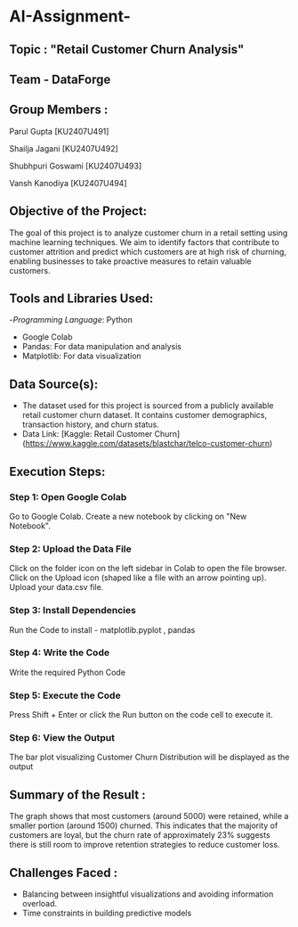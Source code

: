 # AI-Assignment-

## Topic : "Retail Customer Churn Analysis"

## Team - DataForge

## Group Members :
Parul Gupta [KU2407U491]

Shailja Jagani [KU2407U492]

Shubhpuri Goswami [KU2407U493]

Vansh Kanodiya [KU2407U494]

## Objective of the Project:

The goal of this project is to analyze customer churn in a retail setting using machine learning techniques. We aim to identify factors that contribute to customer attrition and predict which customers are at high risk of churning, enabling businesses to take proactive measures to retain valuable customers.

## Tools and Libraries Used:
 
-*Programming Language*: Python
- Google Colab
- Pandas: For data manipulation and analysis
- Matplotlib: For data visualization

## Data Source(s):
- The dataset used for this project is sourced from a publicly available retail customer churn dataset. It contains customer demographics, transaction history, and 
  churn status.
- Data Link: [Kaggle: Retail Customer Churn] (https://www.kaggle.com/datasets/blastchar/telco-customer-churn)

## Execution Steps:

### Step 1: Open Google Colab
Go to Google Colab.
Create a new notebook by clicking on "New Notebook".

### Step 2: Upload the Data File

Click on the folder icon on the left sidebar in Colab to open the file browser.
Click on the Upload icon (shaped like a file with an arrow pointing up).
Upload your data.csv file.

### Step 3: Install Dependencies

Run the Code to install - matplotlib.pyplot , pandas

### Step 4: Write the Code 

Write the required Python Code

### Step 5: Execute the Code

Press Shift + Enter or click the Run button on the code cell to execute it.

### Step 6: View the Output

The bar plot visualizing Customer Churn Distribution will be displayed as the output

## Summary of the Result :

The graph shows that most customers (around 5000) were retained, while a smaller portion (around 1500) churned. This indicates that the majority of customers are loyal, but the churn rate of approximately 23% suggests there is still room to improve retention strategies to reduce customer loss.

## Challenges Faced :  
- Balancing between insightful visualizations and avoiding information overload.  
- Time constraints in building predictive models

  

